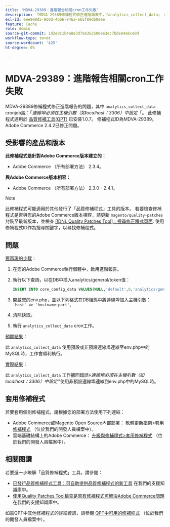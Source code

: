 ```yaml
---
title: 'MDVA-29389：進階報告相關cron工作失敗'
description: 「MDVA-29389修補程式修正進階報表中，『analytics_collect_data』 cronjob指出：「*Port必須在主機引數中設定（如localhost：3306）*」的問題。 安裝[Quality Patches Tool (QPT)](/help/announcements/adobe-commerce-announcements/magento-quality-patches-released-new-tool-to-self-serve-quality-patches.md) 1.0.7時，即可使用此修補程式。 修補程式ID為MDVA-29389。 Adobe Commerce 2.4.2已修正問題。
exl-id: eee909d5-9d0d-46b6-846a-665f89db0eee
feature: Cache
role: Admin
source-git-commit: 1d2e0c1b4a8e3d79a362500ee3ec7bde84a6ce0d
workflow-type: tm+mt
source-wordcount: '425'
ht-degree: 0%

---
```


# MDVA-29389：進階報告相關cron工作失敗

MDVA-29389修補程式修正進階報告的問題，其中 `analytics_collect_data` cronjob說：「*連線埠必須在主機引數（如localhost：3306）中設定*「。 此修補程式適用於 [品質修補工具(QPT)](/help/announcements/adobe-commerce-announcements/magento-quality-patches-released-new-tool-to-self-serve-quality-patches.md) 已安裝1.0.7。 修補程式ID為MDVA-29389。 Adobe Commerce 2.4.2已修正問題。

## 受影響的產品和版本

**此修補程式是針對Adobe Commerce版本建立的：**

* Adobe Commerce （所有部署方法） 2.3.4。

**與Adobe Commerce版本相容：**

* Adobe Commerce （所有部署方法） 2.3.0 - 2.4.1。

>[!NOTE]
>
>此修補程式可能適用於其他發行了「品質修補程式」工具的版本。 若要檢查修補程式是否與您的Adobe Commerce版本相容，請更新 `magento/quality-patches` 封裝至最新版本，並檢查 [[!DNL Quality Patches Tool]：搜尋修正程式頁面](https://devdocs.magento.com/quality-patches/tool.html#patch-grid). 使用修補程式ID作為搜尋關鍵字，以尋找修補程式。

## 問題

<u>要再現的步驟</u>：

1. 在您的Adobe Commerce執行個體中，啟用進階報告。
1. 執行以下查詢，以在DB中插入analytics/general/token值：

   ```sql
   INSERT INTO core_config_data VALUES(NULL,'default',0,'analytics/general/token','ABCDE',now());
   ```

1. 開啟您的env.php，並以下列格式在DB組態中將連線埠加入主機引數： `'host' => 'hostname:port',`
1. 清除快取。
1. 執行 `analytics_collect_data` cron工作。

<u>預期結果</u>：

此 `analytics_collect_data` 使用預設或非預設連線埠連線至env.php中的MySQL時，工作會順利執行。

<u>實際結果</u>：

此 `analytics_collect_data` 工作擲回錯誤»*連線埠必須在主機引數（如localhost：3306）中設定*&#39;&#39;使用非預設連線埠連線到env.php中的MySQL時。

## 套用修補程式

若要套用個別修補程式，請根據您的部署方法使用下列連結：

* Adobe Commerce或Magento Open Source內部部署： [軟體更新指南>套用修補程式](https://devdocs.magento.com/guides/v2.4/comp-mgr/patching/mqp.html) （位於我們的開發人員檔案中）。
* 雲端基礎結構上的Adobe Commerce： [升級與修補程式>套用修補程式](https://devdocs.magento.com/cloud/project/project-patch.html) （位於我們的開發人員檔案中）。

## 相關閱讀

若要進一步瞭解「品質修補程式」工具，請參閱：

* [已發行品質修補程式工具：可自助提供品質修補程式的新工具](/help/announcements/adobe-commerce-announcements/magento-quality-patches-released-new-tool-to-self-serve-quality-patches.md) 在我們的支援知識庫中。
* [使用Quality Patches Tool檢查是否有修補程式可解決Adobe Commerce問題](/help/support-tools/patches-available-in-qpt-tool/check-patch-for-magento-issue-with-magento-quality-patches.md) 在我們的支援知識庫中。

如需QPT中其他修補程式的詳細資訊，請參閱 [QPT中可用的修補程式](https://devdocs.magento.com/quality-patches/tool.html#patch-grid) （位於我們的開發人員檔案中）。
